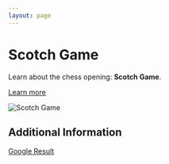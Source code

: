 ```yaml
---
layout: page
---
```

# Scotch Game

Learn about the chess opening: **Scotch Game**.

[Learn more](https://www.thechesswebsite.com/scotch-game/)

![Scotch Game](https://www.thechesswebsite.com/wp-content/uploads/2012/07/ScotchGame.jpg)

## Additional Information

[Google Result](https://www.chess.com/openings/Scotch-Game)
